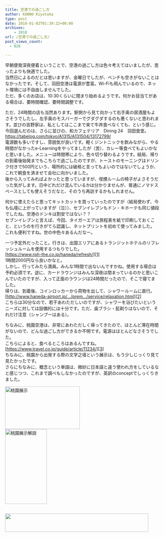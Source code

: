 ```yaml
---
title: 空港での過ごし方
author: KONNO Kiyotaka
type: post
date: 2018-01-02T01:39:22+00:00
archives:
    - 2018
url: /空港での過ごし方/
post_views_count:
  - 820

---
```

早朝便発深夜便着ということで、空港の過ごし方は色々考えてはいましたが、思ったよりも快適でした。  
当然日によるのだとは思いますが、金曜日でしたが、ベンチも空きがないことはなかったです。そして、羽田空港は電源が豊富。Wi-Fiも飛んでいるので、ネット環境には不自由しませんでした。  
ただ、多くのお店は、10:30くらいに閉まり始めるようです。何かお目当てがある場合は、要時間確認、要時間調整です。

ただ、24時間の店も当然あります。駅側から見て向かって右手奥の居酒屋もよさそうでしたし、左手奥のモスバーガーでグダグダするのも悪くないと思われます。並びの吉野家は、私としてはここまで来て牛丼食べなくても、という感じ。  
今回選んだのは、さらに並びの、和カフェテリア　Dining 24　羽田食堂。  
<https://tabelog.com/tokyo/A1315/A131504/13172799/>  
電源数も多いですし、雰囲気が良いです。軽くジントニックを飲みながら、やる時間がなかったe-Learningをやってましたが（苦）、カレー等食べてもよいかなと思いました。メニューは時間帯により、色々切り替わるようです。結局、帰りの到着後始発までもこちらで過ごしたのですが、トーストのモーニングはドリンク付きで500円という、場所的には破格と言ってもよいのではないでしょうか、これで朝食を済ませて会社に向かいました。  
後から入ってみればよかったと思っていますが、喫煙ルームの椅子がよさそうだった気がします。日中どれだけ混んでいるかは分かりませんが、普通にノマドスペースとしても使えそうだなと、そのうち再訪するかもしれません。

何かに使えたらと思ってキットカットを買っていったのですが（結局使わず、今も仏壇に上がっていますが（泣））、セブンイレブンもドン・キホーテも同じ値段でしたね。空港のドンキは割安ではない？？  
セブンイレブンと言えば、今回、タイガーエアは旅程表を紙で印刷しておくこと、というのを行きがてら認識し、ネットプリントを初めて使ってみました。  
これも便利ですね。世の中色々あるんだなー。

一つ予定外だったこと。行きは、出国エリアにあるトランジットホテルのリフレッシュルームを使用するつもりでした。  
[https://www.rph-the.co.jp/haneda/refresh/][1]  
1時間2000円なら良いかなと。  
しかし、行ってみたら満員。みんな1時間で出ないんですかね。使用する場合は予約必須です。逆に、カードラウンジはみんな深夜は閉まっているのかと思いこんでいたのですが、入って正面のラウンジは24時間だったので、そこで寝てました。  
帰りは、到着後、コインロッカーから荷物を出して、シャワールームに直行。  
[http://www.haneda-airport.jp/…/prem…/service/relaxation.html][2]  
こちらは30分なので、若干あわただしいのですが、シャワーを浴びたいというニーズに対しては設備的には十分です。ただ、歯ブラシ・髭剃りはないので、それだけ注意（シャンプーはある）。

ちなみに、桃園空港は、非常にあわただしく帰ってきたので、ほとんど滞在時間がないので、どんな過ごし方ができるか不明です。電源はほとんどなさそうでした。  
こちらによると、食べるところはあるんですね。  
[https://www.travel.co.jp/guide/article/11234/][3]  
ちなみに、桃園から出発する際の文学之墙という展示は、もう少しじっくり見て見たかったです。  
さらにちなみに、概念という単語は、微妙に日本語と違う使われ方をしているなと感じつつ、これまで調べもしなかったのですが、英訳のconceptでしっくりきました。

[<img width="244" height="139" title="桃園展示" style="display: inline; background-image: none;" alt="桃園展示" src="https://i2.wp.com/www.programmers-office.ml/wp-content/uploads/2018/01/c931af0319a6b2ed84fbe2f7d85c5801.jpg?resize=244%2C139&#038;ssl=1" border="0" data-recalc-dims="1" />][4]  
[<img width="136" height="244" title="桃園展示解説" style="display: inline; background-image: none;" alt="桃園展示解説" src="https://i1.wp.com/www.programmers-office.ml/wp-content/uploads/2018/01/05f8b3447422f9e287f5b597e04ecc35.jpg?resize=136%2C244&#038;ssl=1" border="0" data-recalc-dims="1" />][5]

<a href="https://px.a8.net/svt/ejp?a8mat=2TVF46+G69ZYA+1OGE+6ARKX" target="_blank" rel="nofollow"><br /> <img width="468" height="60" alt="" src="https://www28.a8.net/svt/bgt?aid=171107142978&wid=003&eno=01&mid=s00000007835001058000&mc=1" border="0" /></a>  
<img width="1" height="1" alt="" src="https://i1.wp.com/www15.a8.net/0.gif?resize=1%2C1&#038;ssl=1" border="0" data-recalc-dims="1" />

 [1]: https://l.facebook.com/l.php?u=https%3A%2F%2Fwww.rph-the.co.jp%2Fhaneda%2Frefresh%2F&h=ATNN2qhxa8tuilTrb5o9rlukIhtZmxyTL-73BRR_U_IJdZJqBN_eibF6NgtLK48BTczRwr-g6ie8Tn6TfojQZG1xjxWQF_mQSsmxBzz4emelMZreYMYf4f-s279fF53lL2WIZ3-dS_Uqj52GwWCIBEC-ZFJOxNSRASmle8fB3V4ctS784jVgp3Fx7hYnIX26RveVzmCl-cJVVIbCZwVOz18XrN9gycP0armApDwfmM7KsqrAuXbut4Wi91O0AkVzq9e2gS4cZTuV3YAxrV-QITzVYaw1ILBKJg
 [2]: http://www.haneda-airport.jp/inter/premises/service/relaxation.html
 [3]: https://l.facebook.com/l.php?u=https%3A%2F%2Fwww.travel.co.jp%2Fguide%2Farticle%2F11234%2F&h=ATMGuNaIHeFwqkP4bvLyNK-L2FMz3iuXuE-sUIdZmq-fZ6Psr6lFTPe195FiyPJZctALUGyodAwmbQ6484RU2UH_YoGBneiO0GeNexRua8_p_YBUQHoQlbM0C2SYig4XDMeG4moV7uIJ1TGZAFwwy5VmM7vv6ifNtYkVlE8MliABXAQ3jsqG21u1wXTtAWI8eiIbvfsTCFd2CCb7ibPtjkW7JZTzUhzmoNEPUmluhq08Nus2S5g2INeIyi22pkEgeY0ILkOiYUEzn4gtMLpfc-1j5xBvn7uYfA
 [4]: https://i2.wp.com/www.programmers-office.ml/wp-content/uploads/2018/01/3783ac935dc6ba0666caae956896d794.jpg?ssl=1
 [5]: https://i1.wp.com/www.programmers-office.ml/wp-content/uploads/2018/01/db115968d7852bedae3e02f40c931ae7.jpg?ssl=1